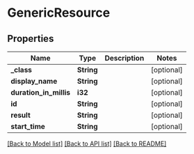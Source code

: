 # GenericResource

## Properties
Name | Type | Description | Notes
------------ | ------------- | ------------- | -------------
**_class** | **String** |  | [optional] 
**display_name** | **String** |  | [optional] 
**duration_in_millis** | **i32** |  | [optional] 
**id** | **String** |  | [optional] 
**result** | **String** |  | [optional] 
**start_time** | **String** |  | [optional] 

[[Back to Model list]](../README.md#documentation-for-models) [[Back to API list]](../README.md#documentation-for-api-endpoints) [[Back to README]](../README.md)


